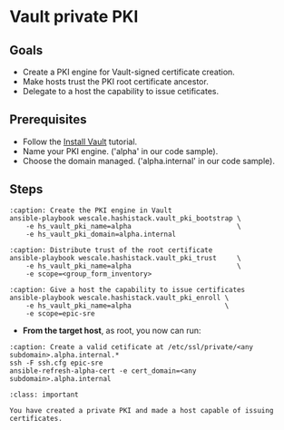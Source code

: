 # Vault private PKI

## Goals

* Create a PKI engine for Vault-signed certificate creation.
* Make hosts trust the PKI root certificate ancestor.
* Delegate to a host the capability to issue cetificates.

## Prerequisites

* Follow the [Install Vault](/tutorials/demo_vault) tutorial.
* Name your PKI engine. ('alpha' in our code sample).
* Choose the domain managed. ('alpha.internal' in our code sample).

## Steps

```{code-block}
:caption: Create the PKI engine in Vault
ansible-playbook wescale.hashistack.vault_pki_bootstrap \
    -e hs_vault_pki_name=alpha                          \
    -e hs_vault_pki_domain=alpha.internal
```

```{code-block}
:caption: Distribute trust of the root certificate
ansible-playbook wescale.hashistack.vault_pki_trust     \
    -e hs_vault_pki_name=alpha                          \
    -e scope=<group_form_inventory>
```

```{code-block}
:caption: Give a host the capability to issue certificates
ansible-playbook wescale.hashistack.vault_pki_enroll \
    -e hs_vault_pki_name=alpha                       \
    -e scope=epic-sre
```

* __From the target host__, as root, you now can run:

```{code-block}
:caption: Create a valid cetificate at /etc/ssl/private/<any subdomain>.alpha.internal.*
ssh -F ssh.cfg epic-sre
ansible-refresh-alpha-cert -e cert_domain=<any subdomain>.alpha.internal
```

```{admonition} Achievement Unlocked
:class: important

You have created a private PKI and made a host capable of issuing certificates.
```


